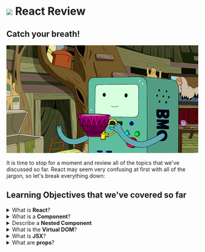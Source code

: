 # ![](https://ga-dash.s3.amazonaws.com/production/assets/logo-9f88ae6c9c3871690e33280fcf557f33.png) React Review


## Catch your breath!
![](./images/tumblr_mqhsk7pUt01sae1ylo1_500.gif)

It is time to stop for a moment and review all of the topics that we've discussed so far. React may seem very confusing at first with all of the jargon, so let's break everything down:

## Learning Objectives that we've covered so far

<details>
<summary>What is <b>React</b>?</summary>

> React is a framework created by developers at Facebook. It is aimed at being the 'view' of your Javascript application. It focuses on creating a component-based architecture.

</details>

<details>
  <summary>What is a <b>Component</b>?</summary>

> An independent, reusable piece of your user interface.

</details>

<details>
  <summary>Describe a <b>Nested Component</b></summary>

>Components called inside another component (like calling Comment components within a blog Post). Here is a diagram of the flow of information for a Comment component nested inside (called by!) a Post component:

![nested components chart](https://ga-instruction.s3.amazonaws.com/json/REACT/assets/unit1/nested_components_chart.jpg)


</details>

<details>
<summary>What is the <b>Virtual DOM</b>?</summary>

> The **Virtual Dom** is avirtual representation, or abstraction, of the DOM. React doesn't apply your changes to the DOM directly. While it creates and manipulates elements, it does so through custom React objects. The results of that manipulation are then rendered to the DOM. This prevents you from having to focus on constantly changing the state of a `<div>` tag.
> 
> Your virtual DOM is compared to the regular DOM, and only the element specified in `ReactDOM.render()` on the page updates.


</details> 

<details>
  <summary>What is <b>JSX</b>?</summary>
> **JSX** is an XML standard that React uses to represent HTML elements and components. It looks like a template language but is much more powerful. Each JSX tag represents a React Element, and a React Class is composed of multiple elements. You express your visual user interface through nested JSX tags that can render additional components. JSX is not required for React, but it is incredibly useful.

> JSX can look just like HTML, with `<h1>Hello world!</h1>`, but it can also get far more complicated.
</details>

<details>
<summary>What are <b>props</b>?</summary>

> **Props** are arguments passed into a component, like arguments to a function. The component can then use this data to render something or pass the data on to another component. For example, your `App.jsx` could have

>```js
  ReactDOM.render(
  <Hello name={"Nick"} />,
  document.getElementById('root')
)
```

>And your `Hello.jsx` component could have

>```js
function Hello(props) {
  return (
    <h1>Hello {props.name}!</h1>
  );
}
```
</details>
